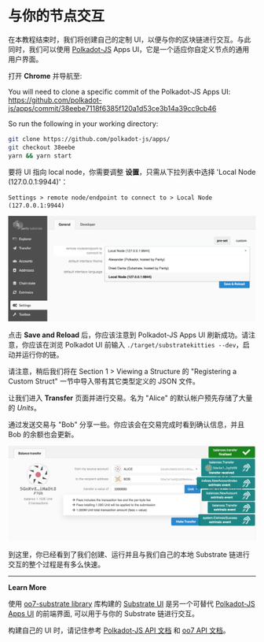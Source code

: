 # 与你的节点交互

在本教程结束时，我们将创建自己的定制 UI，以便与你的区块链进行交互。与此同时，我们可以使用 [Polkadot-JS](https://polkadot.js.org) Apps UI，它是一个适应你自定义节点的通用用户界面。

打开 **Chrome** 并导航至:

You will need to clone a specific commit of the Polkadot-JS Apps UI: https://github.com/polkadot-js/apps/commit/38eebe7118f6385f120a1d53ce3b14a39cc9cb46

So run the following in your working directory:

```bash
git clone https://github.com/polkadot-js/apps/
git checkout 38eebe
yarn && yarn start
```

要将 UI 指向 local node，你需要调整 **设置**，只需从下拉列表中选择 'Local Node (127.0.0.1:9944)'：

```
Settings > remote node/endpoint to connect to > Local Node (127.0.0.1:9944)
```

![An image of the settings in Polkadot-JS Apps UI](../../0/assets/polkadot-js-settings.png)

点击 **Save and Reload** 后，你应该注意到 Polkadot-JS Apps UI 刷新成功。请注意，你应该在浏览 Polkadot UI 前输入 `./target/substratekitties --dev`，启动并运行你的链。

请注意，稍后我们将在 Section 1 > Viewing a Structure 的 "Registering a Custom Struct" 一节中导入带有其它类型定义的 JSON 文件。

让我们进入 **Transfer** 页面并进行交易。名为 "Alice" 的默认帐户预先存储了大量的 *Units*。

通过发送交易与 "Bob" 分享一些。你应该会在交易完成时看到确认信息，并且 Bob 的余额也会更新。

![First Transfer in Polkadot-JS Apps UI](../../0/assets/first-transfer.png)

到这里，你已经看到了我们创建、运行并且与我们自己的本地 Substrate 链进行交互的整个过程是有多么快速。

---

**Learn More**

使用 [oo7-substrate library](https://github.com/paritytech/oo7/tree/master/packages/oo7-substrate) 库构建的 [Substrate UI](https://github.com/paritytech/substrate-ui) 是另一个可替代 [Polkadot-JS Apps UI](https://github.com/polkadot-js/apps) 的前端界面, 可以用于与你的 Substrate 链进行交互。

构建自己的 UI 时，请记住参考 [Polkadot-JS API 文档](https://polkadot.js.org/api/) 和 [oo7 API 文档](https://paritytech.github.io/oo7/)。

